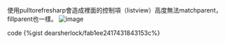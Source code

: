 使用pulltorefresharp會造成裡面的控制項（listview）高度無法matchparent，fillparent也一樣。
![image](https://farm9.staticflickr.com/8820/18175385832_36ef583895_o.png)


code
{%gist dearsherlock/fab1ee2417431843153c%}